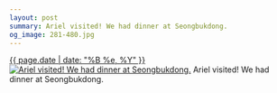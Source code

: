 ```yaml
---
layout: post
summary: Ariel visited! We had dinner at Seongbukdong.
og_image: 281-480.jpg
---
```


<p>
  <time><a href="/281">{{ page.date | date: "%B %e, %Y" }}</a></time>
  <a href="/281"><img src="{{ site.assets_url }}/281-240.jpg" srcset="{{ site.assets_url }}/281-480.jpg 480w, {{ site.assets_url }}/281-360.jpg 360w, {{ site.assets_url }}/281-240.jpg 240w, {{ site.assets_url }}/281-120.jpg 120w" sizes="(min-width: 700px) 50vw, calc(100vw - 2rem)" alt="Ariel visited! We had dinner at Seongbukdong." /></a>
  <span>Ariel visited! We had dinner at Seongbukdong.</span>
</p>
